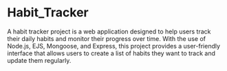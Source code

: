 # Habit_Tracker
A habit tracker project is a web application designed to help users track their daily habits and monitor their progress over time. With the use of Node.js, EJS, Mongoose, and Express, this project provides a user-friendly interface that allows users to create a list of habits they want to track and update them regularly.
